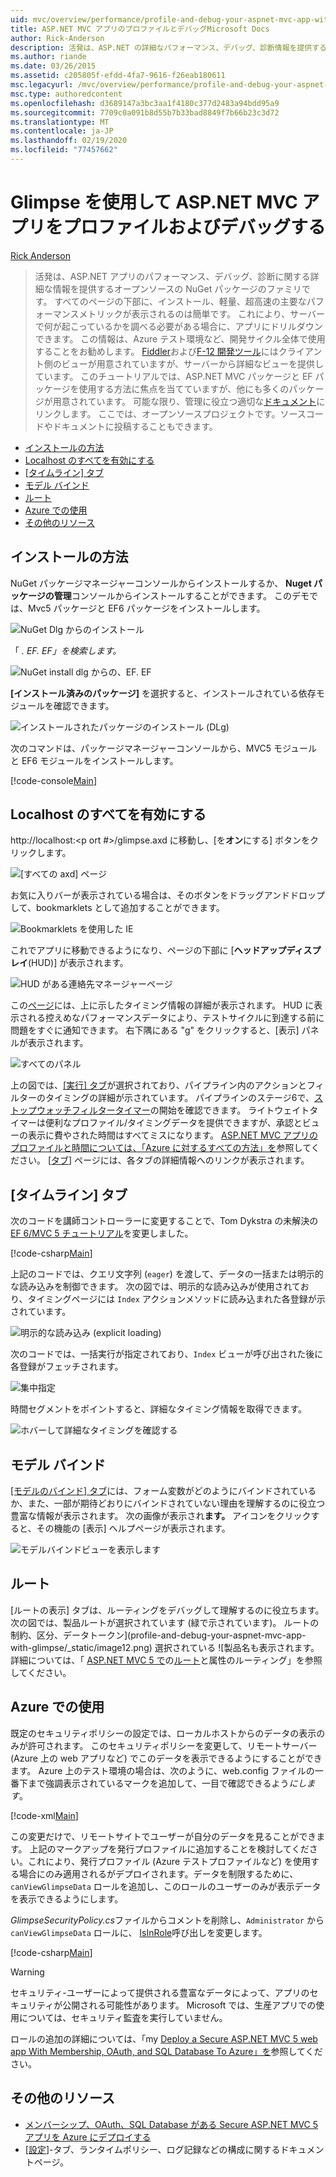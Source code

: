 ```yaml
---
uid: mvc/overview/performance/profile-and-debug-your-aspnet-mvc-app-with-glimpse
title: ASP.NET MVC アプリのプロファイルとデバッグMicrosoft Docs
author: Rick-Anderson
description: 活発は、ASP.NET の詳細なパフォーマンス、デバッグ、診断情報を提供するオープンソースの NuGet パッケージのファミリです。
ms.author: riande
ms.date: 03/26/2015
ms.assetid: c205805f-efdd-4fa7-9616-f26eab180611
msc.legacyurl: /mvc/overview/performance/profile-and-debug-your-aspnet-mvc-app-with-glimpse
msc.type: authoredcontent
ms.openlocfilehash: d3689147a3bc3aa1f4180c377d2483a94bdd95a9
ms.sourcegitcommit: 7709c0a091b8d55b7b33bad8849f7b66b23c3d72
ms.translationtype: MT
ms.contentlocale: ja-JP
ms.lasthandoff: 02/19/2020
ms.locfileid: "77457662"
---
```

# <a name="profile-and-debug-your-aspnet-mvc-app-with-glimpse"></a>Glimpse を使用して ASP.NET MVC アプリをプロファイルおよびデバッグする

[Rick Anderson](https://twitter.com/RickAndMSFT)

> 活発は、ASP.NET アプリのパフォーマンス、デバッグ、診断に関する詳細な情報を提供するオープンソースの NuGet パッケージのファミリです。 すべてのページの下部に、インストール、軽量、超高速の主要なパフォーマンスメトリックが表示されるのは簡単です。 これにより、サーバーで何が起こっているかを調べる必要がある場合に、アプリにドリルダウンできます。 この情報は、Azure テスト環境など、開発サイクル全体で使用することをお勧めします。 [Fiddler](http://www.telerik.com/fiddler)および[F-12 開発ツール](https://msdn.microsoft.com/library/ie/gg589512(v=vs.85).aspx)にはクライアント側のビューが用意されていますが、サーバーから詳細なビューを提供しています。 このチュートリアルでは、ASP.NET MVC パッケージと EF パッケージを使用する方法に焦点を当てていますが、他にも多くのパッケージが用意されています。 可能な限り、管理に役立つ適切な[ドキュメント](http://getglimpse.com/Docs/)にリンクします。 ここでは、オープンソースプロジェクトです。ソースコードやドキュメントに投稿することもできます。

- [インストールの方法](#ig)
- [Localhost のすべてを有効にする](#eg)
- [[タイムライン] タブ](#Time)
- [モデル バインド](#mb)
- [ルート](#route)
- [Azure での使用](#da)
- [その他のリソース](#addRes)

<a id="ig"></a>
## <a name="installing-glimpse"></a>インストールの方法

NuGet パッケージマネージャーコンソールからインストールするか、 **Nuget パッケージの管理**コンソールからインストールすることができます。 このデモでは、Mvc5 パッケージと EF6 パッケージをインストールします。

![NuGet Dlg からのインストール](profile-and-debug-your-aspnet-mvc-app-with-glimpse/_static/image1.png)

「 *. EF. EF」を検索します。*

![NuGet install dlg からの、EF. EF](profile-and-debug-your-aspnet-mvc-app-with-glimpse/_static/image2.png)

**[インストール済みのパッケージ]** を選択すると、インストールされている依存モジュールを確認できます。

![インストールされたパッケージのインストール (DLg)](profile-and-debug-your-aspnet-mvc-app-with-glimpse/_static/image3.png)

次のコマンドは、パッケージマネージャーコンソールから、MVC5 モジュールと EF6 モジュールをインストールします。

[!code-console[Main](profile-and-debug-your-aspnet-mvc-app-with-glimpse/samples/sample1.cmd)]

<a id="eg"></a>
## <a name="enable-glimpse-for-localhost"></a>Localhost のすべてを有効にする

http://localhost:&lt;p ort #&gt;/glimpse.axd に移動し、[を<strong>オン</strong>にする] ボタンをクリックします。

![[すべての axd] ページ](profile-and-debug-your-aspnet-mvc-app-with-glimpse/_static/image4.png)

お気に入りバーが表示されている場合は、そのボタンをドラッグアンドドロップして、bookmarklets として追加することができます。

![Bookmarklets を使用した IE](profile-and-debug-your-aspnet-mvc-app-with-glimpse/_static/image5.png)

これでアプリに移動できるようになり、ページの下部に [**ヘッドアップディスプレイ**(HUD)] が表示されます。

![HUD がある連絡先マネージャーページ](profile-and-debug-your-aspnet-mvc-app-with-glimpse/_static/image6.png)

この[ページ](http://getglimpse.com/Docs/Heads-up-Display)には、上に示したタイミング情報の詳細が表示されます。 HUD に表示される控えめなパフォーマンスデータにより、テストサイクルに到達する前に問題をすぐに通知できます。 右下隅にある &quot;g&quot; をクリックすると、[表示] パネルが表示されます。

![すべてのパネル](profile-and-debug-your-aspnet-mvc-app-with-glimpse/_static/image7.png)

上の図では、[[実行] タブ](http://getglimpse.com/Docs/Execution-Tab)が選択されており、パイプライン内のアクションとフィルターのタイミングの詳細が示されています。 パイプラインのステージ6で、[ストップウォッチフィルタータイマー](http://www.nuget.org/packages/StopWatch/)の開始を確認できます。 ライトウェイトタイマーは便利なプロファイル/タイミングデータを提供できますが、承認とビューの表示に費やされた時間はすべてミスになります。 [ASP.NET MVC アプリのプロファイルと時間については、「Azure に対するすべての方法」を](https://blogs.msdn.com/b/webdev/archive/2014/07/29/profile-and-time-your-asp-net-mvc-app-all-the-way-to-azure.aspx)参照してください。 [[タブ](http://getglimpse.com/Docs/Tabs)] ページには、各タブの詳細情報へのリンクが表示されます。

<a id="Time"></a>
## <a name="the-timeline-tab"></a>[タイムライン] タブ

次のコードを講師コントローラーに変更することで、Tom Dykstra の未解決の[EF 6/MVC 5 チュートリアル](../getting-started/getting-started-with-ef-using-mvc/creating-an-entity-framework-data-model-for-an-asp-net-mvc-application.md)を変更しました。

[!code-csharp[Main](profile-and-debug-your-aspnet-mvc-app-with-glimpse/samples/sample2.cs?highlight=1,20-31)]

上記のコードでは、クエリ文字列 (`eager`) を渡して、データの一括または明示的な読み込みを制御できます。 次の図では、明示的な読み込みが使用されており、タイミングページには `Index` アクションメソッドに読み込まれた各登録が示されています。

![明示的な読み込み (explicit loading)](profile-and-debug-your-aspnet-mvc-app-with-glimpse/_static/image8.png)

次のコードでは、一括実行が指定されており、`Index` ビューが呼び出された後に各登録がフェッチされます。

![集中指定](profile-and-debug-your-aspnet-mvc-app-with-glimpse/_static/image9.png)

時間セグメントをポイントすると、詳細なタイミング情報を取得できます。

![ホバーして詳細なタイミングを確認する](profile-and-debug-your-aspnet-mvc-app-with-glimpse/_static/image10.png)

<a id="mb"></a>
## <a name="model-binding"></a>モデル バインド

[[モデルのバインド] タブ](http://getglimpse.com/Docs/Model-Binding-Tab)には、フォーム変数がどのようにバインドされているか、また、一部が期待どおりにバインドされていない理由を理解するのに役立つ豊富な情報が表示されます。 次の画像が表示され**ます。** アイコンをクリックすると、その機能の [表示] ヘルプページが表示されます。

![モデルバインドビューを表示します](profile-and-debug-your-aspnet-mvc-app-with-glimpse/_static/image11.png)

<a id="route"></a>
## <a name="routes"></a>ルート

 [ルートの表示] タブは、ルーティングをデバッグして理解するのに役立ちます。 次の図では、製品ルートが選択されています (緑で示されています)。 ルートの制約、区分、データトークン](profile-and-debug-your-aspnet-mvc-app-with-glimpse/_static/image12.png) 選択されている ![製品名も表示されます。 詳細については、「 [ASP.NET MVC 5 で](https://blogs.msdn.com/b/webdev/archive/2013/10/17/attribute-routing-in-asp-net-mvc-5.aspx)の[ルート](http://getglimpse.com/Docs/Routes-Tab)と属性のルーティング」を参照してください。 

<a id="da"></a>
## <a name="using-glimpse-on-azure"></a>Azure での使用

既定のセキュリティポリシーの設定では、ローカルホストからのデータの表示のみが許可されます。 このセキュリティポリシーを変更して、リモートサーバー (Azure 上の web アプリなど) でこのデータを表示できるようにすることができます。 Azure 上のテスト環境の場合は、次のように、web.config ファイルの一番下まで強調表示されているマークを追加して、一目で確認できるよう*にします*。

[!code-xml[Main](profile-and-debug-your-aspnet-mvc-app-with-glimpse/samples/sample3.xml?highlight=2-6)]

この変更だけで、リモートサイトでユーザーが自分のデータを見ることができます。 上記のマークアップを発行プロファイルに追加することを検討してください。これにより、発行プロファイル (Azure テストプロファイルなど) を使用する場合にのみ適用されるがデプロイされます。データを制限するために、`canViewGlimpseData` ロールを追加し、このロールのユーザーのみが表示データを表示できるようにします。

*GlimpseSecurityPolicy.cs*ファイルからコメントを削除し、`Administrator` から `canViewGlimpseData` ロールに、 [IsInRole](https://msdn.microsoft.com/library/system.security.principal.iprincipal.isinrole(v=vs.110).aspx)呼び出しを変更します。

[!code-csharp[Main](profile-and-debug-your-aspnet-mvc-app-with-glimpse/samples/sample4.cs?highlight=6)]

> [!WARNING]
> セキュリティ-ユーザーによって提供される豊富なデータによって、アプリのセキュリティが公開される可能性があります。 Microsoft では、生産アプリでの使用については、セキュリティ監査を実行していません。

ロールの追加の詳細については、「my [Deploy a Secure ASP.NET MVC 5 web app With Membership, OAuth, and SQL Database To Azure」を](https://azure.microsoft.com/documentation/articles/web-sites-dotnet-deploy-aspnet-mvc-app-membership-oauth-sql-database/)参照してください。

<a id="addRes"></a>
## <a name="additional-resources"></a>その他のリソース

- [メンバーシップ、OAuth、SQL Database がある Secure ASP.NET MVC 5 アプリを Azure にデプロイする](https://azure.microsoft.com/documentation/articles/web-sites-dotnet-deploy-aspnet-mvc-app-membership-oauth-sql-database/)
- [[設定](http://getglimpse.com/Docs/Configuration)]-タブ、ランタイムポリシー、ログ記録などの構成に関するドキュメントページ。
